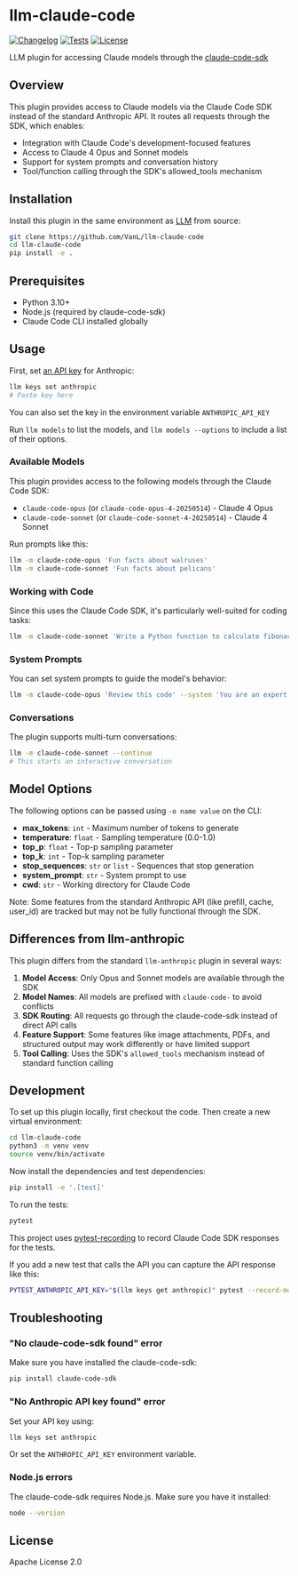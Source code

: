 # llm-claude-code

[![Changelog](https://img.shields.io/github/v/release/VanL/llm-claude-code?include_prereleases&label=changelog)](https://github.com/VanL/llm-claude-code/releases)
[![Tests](https://github.com/VanL/llm-claude-code/actions/workflows/test.yml/badge.svg)](https://github.com/VanL/llm-claude-code/actions/workflows/test.yml)
[![License](https://img.shields.io/badge/license-Apache%202.0-blue.svg)](https://github.com/VanL/llm-claude-code/blob/main/LICENSE)

LLM plugin for accessing Claude models through the [claude-code-sdk](https://github.com/anthropics/claude-code-sdk-python)

## Overview

This plugin provides access to Claude models via the Claude Code SDK instead of the standard Anthropic API. It routes all requests through the SDK, which enables:

- Integration with Claude Code's development-focused features
- Access to Claude 4 Opus and Sonnet models
- Support for system prompts and conversation history
- Tool/function calling through the SDK's allowed_tools mechanism

## Installation

Install this plugin in the same environment as [LLM](https://llm.datasette.io/) from source:
```bash
git clone https://github.com/VanL/llm-claude-code
cd llm-claude-code
pip install -e .
```

## Prerequisites

- Python 3.10+
- Node.js (required by claude-code-sdk)
- Claude Code CLI installed globally

## Usage

First, set [an API key](https://console.anthropic.com/settings/keys) for Anthropic:
```bash
llm keys set anthropic
# Paste key here
```

You can also set the key in the environment variable `ANTHROPIC_API_KEY`

Run `llm models` to list the models, and `llm models --options` to include a list of their options.

### Available Models

This plugin provides access to the following models through the Claude Code SDK:

- `claude-code-opus` (or `claude-code-opus-4-20250514`) - Claude 4 Opus
- `claude-code-sonnet` (or `claude-code-sonnet-4-20250514`) - Claude 4 Sonnet

Run prompts like this:
```bash
llm -m claude-code-opus 'Fun facts about walruses'
llm -m claude-code-sonnet 'Fun facts about pelicans'
```

### Working with Code

Since this uses the Claude Code SDK, it's particularly well-suited for coding tasks:
```bash
llm -m claude-code-sonnet 'Write a Python function to calculate fibonacci numbers'
```

### System Prompts

You can set system prompts to guide the model's behavior:
```bash
llm -m claude-code-opus 'Review this code' --system 'You are an expert code reviewer'
```

### Conversations

The plugin supports multi-turn conversations:
```bash
llm -m claude-code-sonnet --continue
# This starts an interactive conversation
```

## Model Options

The following options can be passed using `-o name value` on the CLI:

- **max_tokens**: `int` - Maximum number of tokens to generate
- **temperature**: `float` - Sampling temperature (0.0-1.0)
- **top_p**: `float` - Top-p sampling parameter
- **top_k**: `int` - Top-k sampling parameter
- **stop_sequences**: `str` or `list` - Sequences that stop generation
- **system_prompt**: `str` - System prompt to use
- **cwd**: `str` - Working directory for Claude Code

Note: Some features from the standard Anthropic API (like prefill, cache, user_id) are tracked but may not be fully functional through the SDK.

## Differences from llm-anthropic

This plugin differs from the standard `llm-anthropic` plugin in several ways:

1. **Model Access**: Only Opus and Sonnet models are available through the SDK
2. **Model Names**: All models are prefixed with `claude-code-` to avoid conflicts
3. **SDK Routing**: All requests go through the claude-code-sdk instead of direct API calls
4. **Feature Support**: Some features like image attachments, PDFs, and structured output may work differently or have limited support
5. **Tool Calling**: Uses the SDK's `allowed_tools` mechanism instead of standard function calling

## Development

To set up this plugin locally, first checkout the code. Then create a new virtual environment:
```bash
cd llm-claude-code
python3 -m venv venv
source venv/bin/activate
```
Now install the dependencies and test dependencies:
```bash
pip install -e '.[test]'
```
To run the tests:
```bash
pytest
```

This project uses [pytest-recording](https://github.com/kiwicom/pytest-recording) to record Claude Code SDK responses for the tests.

If you add a new test that calls the API you can capture the API response like this:
```bash
PYTEST_ANTHROPIC_API_KEY="$(llm keys get anthropic)" pytest --record-mode once
```

## Troubleshooting

### "No claude-code-sdk found" error
Make sure you have installed the claude-code-sdk:
```bash
pip install claude-code-sdk
```

### "No Anthropic API key found" error
Set your API key using:
```bash
llm keys set anthropic
```
Or set the `ANTHROPIC_API_KEY` environment variable.

### Node.js errors
The claude-code-sdk requires Node.js. Make sure you have it installed:
```bash
node --version
```

## License

Apache License 2.0